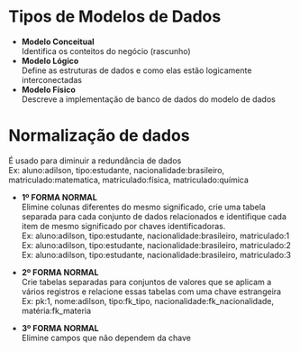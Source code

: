 # Tipos de Modelos de Dados  
- **Modelo Conceitual**  
Identifica os conteitos do negócio (rascunho)
- **Modelo Lógico**  
Define as estruturas de dados e como elas estão logicamente interconectadas
- **Modelo Físico**  
Descreve a implementação de banco de dados do modelo de dados  

# Normalização de dados  
É usado para diminuir a redundância de dados  
Ex: aluno:adilson, tipo:estudante, nacionalidade:brasileiro, matriculado:matematica, matriculado:física, matriculado:química  

- **1º FORMA NORMAL**    
Elimine colunas diferentes do mesmo significado, crie uma tabela separada para cada conjunto de dados relacionados e identifique cada item de mesmo significado por chaves identificadoras.  
Ex: aluno:adilson, tipo:estudante, nacionalidade:brasileiro, matriculado:1  
Ex: aluno:adilson, tipo:estudante, nacionalidade:brasileiro, matriculado:2  
Ex: aluno:adilson, tipo:estudante, nacionalidade:brasileiro, matriculado:3  

- **2º FORMA NORMAL**  
Crie tabelas separadas para conjuntos de valores que se aplicam a vários registros e relacione essas tabelas com uma chave estrangeira  
Ex: pk:1, nome:adilson, tipo:fk_tipo, nacionalidade:fk_nacionalidade, matéria:fk_materia  

- **3º FORMA NORMAL**  
Elimine campos que não dependem da chave
